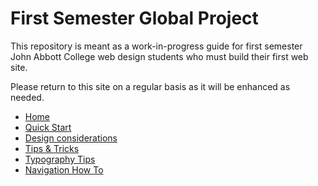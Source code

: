 # First Semester Global Project
 
This repository is meant as a work-in-progress guide for first semester John Abbott College web design students who must build their first web site.

Please return to this site on a regular basis as it will be enhanced as needed.

-   [Home](./index.md)
-   [Quick Start](./quick-start.md)
-   [Design considerations](./design-considerations.md)
-   [Tips & Tricks](./tips-tricks.md)
-   [Typography Tips](./global-project-typography-tips.md)
-   [Navigation How To](./navigation-how-to.md)